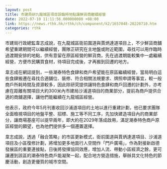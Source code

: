 ```yaml
---
layout: post
title: 市建局研九龍城區項目設臨時地點讓鮮貨商繼續經營
date: 2022-07-10 11:11:56.000000000 +08:00
link: https://news.rthk.hk/rthk/ch/component/k2/1657048-20220710.htm
categories: rthk
---
```


市建局行政總監韋志成說，在九龍城區衙前圍道與賈炳達道項目上，不少鮮貨商舖希望重建期間可以繼續經營，團隊正研究在主地盤或附近範圍，尋找可以用作臨時過渡期安排的地點，供有意留在原區經營的鮮貨商，先在過渡期能較集中一處繼續經營，方便市民購買食材，待項目完成後，才再搬到回遷的地方。

韋志成在網誌提到，一些潮泰特色食肆和商戶希望能在原區繼續經營，當局明白這些食肆搬遷在尋找合適舖位、裝修、符合相關法規要求、牌照申請等事宜，較一般商戶所耗時間及資源較多，因此除研究提供讓特色食肆和商戶回遷的計劃外，亦考慮在距離有關項目大約300米內市建局沙浦道項目的商業部分，提前為商戶提供合適的商舖選擇，讓他們能繼續在九龍城區經營。

他表示，政府今年5月刊憲收回沙浦道項目的土地以進行重建計劃，他已要求團隊全面檢視項目的地盤平整、招標、施工等不同工序，先加快建造項目內的商業部分，讓商場基座可以提早兩年，即大約在2029年落成啟用，滿足潮泰特色商戶原區經營的願望，也為他們提供多一個遷置選擇。

韋志成說，透過「融合策略」的市區更新模式，衙前圍道與賈炳達道項目、沙浦道項目及小區復修計劃，將增加更多地面行人空間作「門戶廣場」，作為對接新啟德發展區的重要連接點，日後將發揮協同效應，增加人流、帶動小區經濟之餘，更可讓遷到該區的潮泰特色商戶能凝聚一起，配合地方營造措施，舉辦具文化特色的節慶活動，創造更優質的城市空間。
